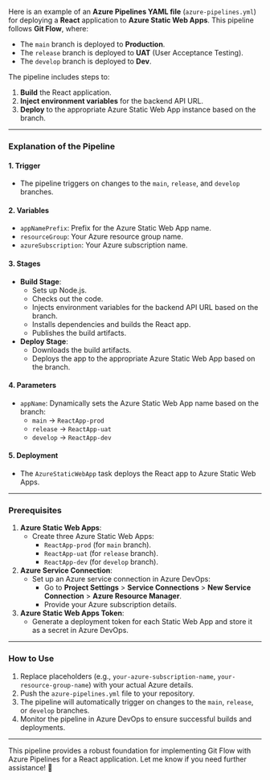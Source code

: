 Here is an example of an **Azure Pipelines YAML file** (`azure-pipelines.yml`) for deploying a **React** application to **Azure Static Web Apps**. This pipeline follows **Git Flow**, where:

- The `main` branch is deployed to **Production**.
- The `release` branch is deployed to **UAT** (User Acceptance Testing).
- The `develop` branch is deployed to **Dev**.

The pipeline includes steps to:

1. **Build** the React application.
2. **Inject environment variables** for the backend API URL.
3. **Deploy** to the appropriate Azure Static Web App instance based on the branch.

---

### **Explanation of the Pipeline**

#### **1. Trigger**

- The pipeline triggers on changes to the `main`, `release`, and `develop` branches.

#### **2. Variables**

- `appNamePrefix`: Prefix for the Azure Static Web App name.
- `resourceGroup`: Your Azure resource group name.
- `azureSubscription`: Your Azure subscription name.

#### **3. Stages**

- **Build Stage**:
  - Sets up Node.js.
  - Checks out the code.
  - Injects environment variables for the backend API URL based on the branch.
  - Installs dependencies and builds the React app.
  - Publishes the build artifacts.
- **Deploy Stage**:
  - Downloads the build artifacts.
  - Deploys the app to the appropriate Azure Static Web App based on the branch.

#### **4. Parameters**

- `appName`: Dynamically sets the Azure Static Web App name based on the branch:
  - `main` → `ReactApp-prod`
  - `release` → `ReactApp-uat`
  - `develop` → `ReactApp-dev`

#### **5. Deployment**

- The `AzureStaticWebApp` task deploys the React app to Azure Static Web Apps.

---

### **Prerequisites**

1. **Azure Static Web Apps**:
   - Create three Azure Static Web Apps:
     - `ReactApp-prod` (for `main` branch).
     - `ReactApp-uat` (for `release` branch).
     - `ReactApp-dev` (for `develop` branch).
2. **Azure Service Connection**:
   - Set up an Azure service connection in Azure DevOps:
     - Go to **Project Settings** > **Service Connections** > **New Service Connection** > **Azure Resource Manager**.
     - Provide your Azure subscription details.
3. **Azure Static Web Apps Token**:
   - Generate a deployment token for each Static Web App and store it as a secret in Azure DevOps.

---

### **How to Use**

1. Replace placeholders (e.g., `your-azure-subscription-name`, `your-resource-group-name`) with your actual Azure details.
2. Push the `azure-pipelines.yml` file to your repository.
3. The pipeline will automatically trigger on changes to the `main`, `release`, or `develop` branches.
4. Monitor the pipeline in Azure DevOps to ensure successful builds and deployments.

---

This pipeline provides a robust foundation for implementing Git Flow with Azure Pipelines for a React application. Let me know if you need further assistance! 🚀
